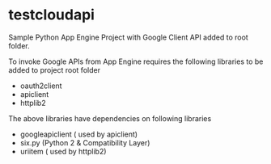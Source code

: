 # testcloudapi
Sample Python App Engine Project with Google Client API added to root folder.

To invoke Google APIs from App Engine requires the following libraries to be added to project root folder

- oauth2client
- apiclient
- httplib2

The above libraries have dependencies on following libraries
- googleapiclient ( used by apiclient)
- six.py (Python 2 & Compatibility Layer)
- uriitem ( used by httplib2)






